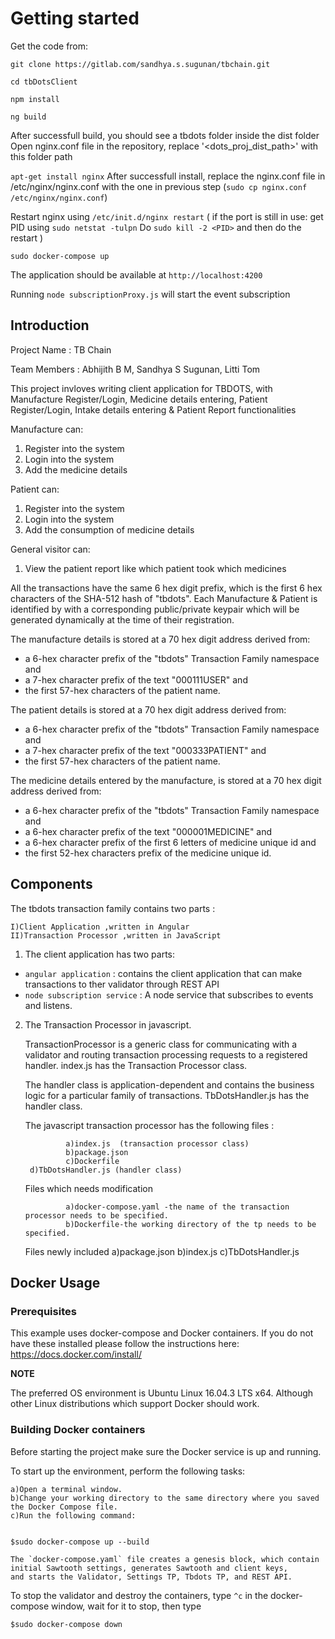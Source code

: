 # Getting started

Get the code from:

`git clone https://gitlab.com/sandhya.s.sugunan/tbchain.git`

`cd tbDotsClient`

`npm install`

`ng build`

After successfull build, you should see a tbdots folder inside the dist folder
Open nginx.conf file in the repository, replace '<dots_proj_dist_path>' with this folder path

`apt-get install nginx`
After successfull install, replace the nginx.conf file in /etc/nginx/nginx.conf with the one in previous step
(`sudo cp nginx.conf /etc/nginx/nginx.conf`)

Restart nginx using `/etc/init.d/nginx restart`
( if the port is still in use:
 get PID using `sudo netstat -tulpn`
 Do `sudo kill -2 <PID>` and then do the restart
 )

`sudo docker-compose up`

The application should be available at `http://localhost:4200`

Running `node subscriptionProxy.js` will start the event subscription

## Introduction

Project Name : TB Chain

Team Members : Abhijith B M, Sandhya S Sugunan, Litti Tom

This project invloves writing client application for TBDOTS, with Manufacture Register/Login, Medicine details entering, Patient Register/Login, Intake details entering & Patient Report functionalities

Manufacture can:
 1. Register into the system
 2. Login into the system
 3. Add the medicine details

Patient can:
 1. Register into the system
 2. Login into the system
 3. Add the consumption of medicine details

General visitor can:
 1. View the patient report like which patient took which medicines

All the transactions have the same 6 hex digit prefix, which is the first 6 hex characters of the SHA-512 hash of "tbdots".
Each Manufacture & Patient is identified by with a corresponding public/private keypair which will be generated dynamically at the time of their registration.

The manufacture details is stored at a 70 hex digit address derived from:
* a 6-hex character prefix of the "tbdots" Transaction Family namespace and
* a 7-hex character prefix of the text "000111USER" and
* the first 57-hex characters of the patient name.

The patient details is stored at a 70 hex digit address derived from:
* a 6-hex character prefix of the "tbdots" Transaction Family namespace and
* a 7-hex character prefix of the text "000333PATIENT" and
* the first 57-hex characters of the patient name.

The medicine details entered by the manufacture, is stored at a 70 hex digit address derived from:
* a 6-hex character prefix of the "tbdots" Transaction Family namespace and
* a 6-hex character prefix of the text "000001MEDICINE" and
* a 6-hex character prefix of the first 6 letters of medicine unique id and
* the first 52-hex characters prefix of the medicine unique id.

## Components
The tbdots transaction family contains two parts :

	I)Client Application ,written in Angular
	II)Transaction Processor ,written in JavaScript

1. The client application has two parts:

* `angular application` : contains the client application that can make transactions to ther validator through REST API
* `node subscription service` : A node service that subscribes to events and listens.


2. The Transaction Processor in javascript.

   TransactionProcessor is a generic class for communicating with a validator and routing transaction processing requests to a registered handler. 
   index.js has the Transaction Processor class.

   
   The handler class is application-dependent and contains the business logic for a particular family of transactions. 
   TbDotsHandler.js has the handler class.

   The javascript transaction processor has the following files :
    
                a)index.js  (transaction processor class)
                b)package.json
                c)Dockerfile
		d)TbDotsHandler.js (handler class)

   Files which needs modification
                
                a)docker-compose.yaml -the name of the transaction processor needs to be specified.
                b)Dockerfile-the working directory of the tp needs to be specified.

   Files newly included
                a)package.json
                b)index.js
                c)TbDotsHandler.js
       
## Docker Usage
### Prerequisites
This example uses docker-compose and Docker containers. If you do not have these installed please follow the instructions here: https://docs.docker.com/install/

**NOTE**

The preferred OS environment is Ubuntu Linux 16.04.3 LTS x64.
Although other Linux distributions which support Docker should work.

### Building Docker containers

Before starting  the project make sure the Docker service is up and running.

To start up the environment, perform the following tasks:

    a)Open a terminal window.
    b)Change your working directory to the same directory where you saved the Docker Compose file.
    c)Run the following command:


	$sudo docker-compose up --build

	The `docker-compose.yaml` file creates a genesis block, which contain initial Sawtooth settings, generates Sawtooth and client keys, 
	and starts the Validator, Settings TP, Tbdots TP, and REST API.


To stop the validator and destroy the containers, type `^c` in the docker-compose window, wait for it to stop, then type

	$sudo docker-compose down



